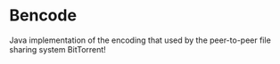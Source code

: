 Bencode
=======

Java implementation of the encoding that used by the peer-to-peer file sharing system BitTorrent!
